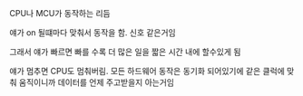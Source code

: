 CPU나 MCU가 동작하는 리듬

얘가 on 될떄마다 맞춰서 동작을 함. 신호 같은거임

그래서 얘가 빠르면 빠를 수록 더 많은 일을 짧은 시간 내에 할수있게 됨

얘가 멈추면 CPU도 멈춰버림. 모든 하드웨어 동작은 동기화 되어있기에 같은 클럭에 맞춰 움직이니까 데이터를 언제 주고받을지 아는거임
